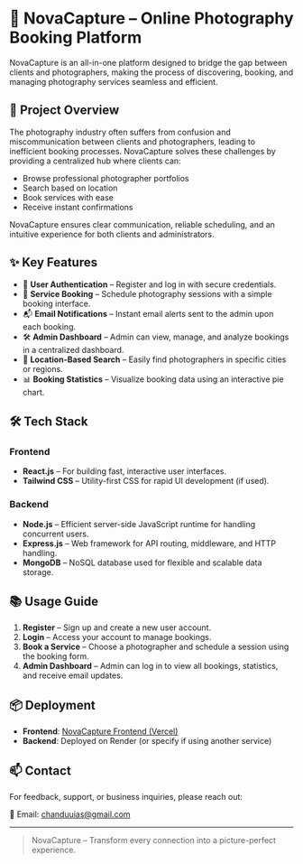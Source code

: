 # 📸 NovaCapture – Online Photography Booking Platform

NovaCapture is an all-in-one platform designed to bridge the gap between clients and photographers, making the process of discovering, booking, and managing photography services seamless and efficient.

## 🚀 Project Overview

The photography industry often suffers from confusion and miscommunication between clients and photographers, leading to inefficient booking processes. NovaCapture solves these challenges by providing a centralized hub where clients can:

- Browse professional photographer portfolios
- Search based on location
- Book services with ease
- Receive instant confirmations

NovaCapture ensures clear communication, reliable scheduling, and an intuitive experience for both clients and administrators.

## ✨ Key Features

- 🔐 **User Authentication** – Register and log in with secure credentials.
- 📆 **Service Booking** – Schedule photography sessions with a simple booking interface.
- 📬 **Email Notifications** – Instant email alerts sent to the admin upon each booking.
- 🛠 **Admin Dashboard** – Admin can view, manage, and analyze bookings in a centralized dashboard.
- 📍 **Location-Based Search** – Easily find photographers in specific cities or regions.
- 📊 **Booking Statistics** – Visualize booking data using an interactive pie chart.

## 🛠 Tech Stack

### Frontend
- **React.js** – For building fast, interactive user interfaces.
- **Tailwind CSS** – Utility-first CSS for rapid UI development (if used).

### Backend
- **Node.js** – Efficient server-side JavaScript runtime for handling concurrent users.
- **Express.js** – Web framework for API routing, middleware, and HTTP handling.
- **MongoDB** – NoSQL database used for flexible and scalable data storage.

## 📚 Usage Guide

1. **Register** – Sign up and create a new user account.
2. **Login** – Access your account to manage bookings.
3. **Book a Service** – Choose a photographer and schedule a session using the booking form.
4. **Admin Dashboard** – Admin can log in to view all bookings, statistics, and receive email updates.

## 📦 Deployment

- **Frontend**: [NovaCapture Frontend (Vercel)](https://nova-j9db.vercel.app/)
- **Backend**: Deployed on Render (or specify if using another service)

## 📫 Contact

For feedback, support, or business inquiries, please reach out:

📧 Email: [chanduuias@gmail.com](mailto:chandrashekaruias@gmail.com)

---

> NovaCapture – Transform every connection into a picture-perfect experience.

